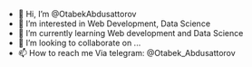 - 👋 Hi, I’m @OtabekAbdusattorov
- 👀 I’m interested in Web Development, Data Science
- 🌱 I’m currently learning Web development and Data Science
- 💞️ I’m looking to collaborate on ...
- 📫 How to reach me Via telegram: @Otabek_Abdusattorov

<!---
OtabekAbdusattorov/OtabekAbdusattorov is a ✨ special ✨ repository because its `README.md` (this file) appears on your GitHub profile.
You can click the Preview link to take a look at your changes.
--->
